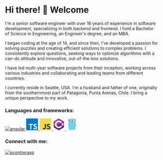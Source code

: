 <h1 align="left">Hi there! 👋 Welcome</h1>

I'm a senior software engineer with over 16 years of experience in software development, specializing in both backend and frontend. I hold a Bachelor of Science in Engineering, an Engineer's degree, and an MBA.

I began coding at the age of 14, and since then, I've developed a passion for solving puzzles and creating efficient solutions to complex problems. I consistently explore questions, seeking ways to optimize algorithms with a can-do attitude and innovative, out-of-the-box solutions.

I have led multi-year software projects from their inception, working across various industries and collaborating and leading teams from different countries.

I currently reside in Seattle, USA. I'm a husband and father of one, originally from the southernmost part of Patagonia, Punta Arenas, Chile. I bring a unique perspective to my work.

<h3 align="left">Languages and frameworks:</h3>
<p align="left"><a href="https://angular.io" target="_blank" rel="noreferrer">
<img src="https://user-images.githubusercontent.com/25181517/183890595-779a7e64-3f43-4634-bad2-eceef4e80268.png" alt="angular" width="40" height="40"/> </a> 
<a href="https://www.typescriptlang.org/" target="_blank" rel="noreferrer"> <img src="https://raw.githubusercontent.com/devicons/devicon/master/icons/typescript/typescript-original.svg" alt="typescript" width="40" height="40"/> </a>
<a href="https://developer.mozilla.org/en-US/docs/Web/JavaScript" target="_blank" rel="noreferrer"> <img src="https://raw.githubusercontent.com/devicons/devicon/master/icons/javascript/javascript-original.svg" alt="javascript" width="40" height="40"/> </a>  
<a href="https://learn.microsoft.com/en-us/dotnet/csharp/" target="_blank" rel="noreferrer"> <img src="https://raw.githubusercontent.com/devicons/devicon/master/icons/csharp/csharp-original.svg" alt="csharp" width="40" height="40"/>
</a> 
<a href="https://golang.org" target="_blank" rel="noreferrer"> <img src="https://raw.githubusercontent.com/devicons/devicon/master/icons/go/go-original.svg" alt="go" width="40" height="40"/> </a> 
</p>

<h3 align="left">Connect with me:</h3>
<p align="left">
<a href="https://linkedin.com/in/pcontrerasp" target="blank"><img align="center" src="https://raw.githubusercontent.com/rahuldkjain/github-profile-readme-generator/master/src/images/icons/Social/linked-in-alt.svg" alt="pcontrerasp" height="30" width="40" /></a>
</p>

<!--![](https://patricio-contreras.com/api/v1/badge?user=pcontrerasp)-->

<!--p><img align="left" src="https://github-readme-stats.vercel.app/api/top-langs?username=pcontrerasp&show_icons=true&locale=en&layout=compact" alt="pcontrerasp" /></p-->

<!--p><img align="center" src="https://github-readme-stats.vercel.app/api?username=pcontrerasp&show_icons=true&locale=en" alt="pcontrerasp" /></p-->

